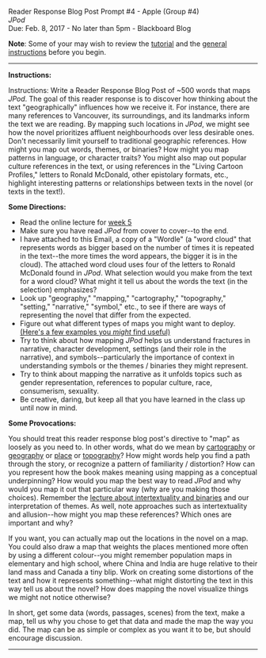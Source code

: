 
Reader Response Blog Post Prompt #4 - Apple (Group #4)  
*JPod*  
Due: Feb. 8, 2017 - No later than 5pm - Blackboard Blog  

**Note**: Some of your may wish to review the [tutorial](http://digitalcultureslab.ca/douglascollege-online1102/winter2017/tutorials/) and the [general instructions](http://digitalcultureslab.ca/douglascollege-online1102/winter2017/reader-response-blog-posts/) before you begin.

---

**Instructions:**

Instructions: Write a Reader Response Blog Post of ~500 words that maps *JPod*. The goal of this reader response is to discover how thinking about the text "geographically" influences how we receive it. For instance, there are many references to Vancouver, its surroundings, and its landmarks inform the text we are reading. By mapping such locations in *JPod*, we might see how the novel prioritizes affluent neighbourhoods over less desirable ones. Don't necessarily limit yourself to traditional geographic references. How might you map out words, themes, or binaries? How might you map patterns in language, or character traits? You might also map out popular culture references in the text, or using references in the "Living Cartoon Profiles," letters to Ronald McDonald, other epistolary formats, etc., highlight interesting patterns or relationships between texts in the novel (or texts in the text!). 

**Some Directions:** 

- Read the online lecture for [week 5](http://digitalcultureslab.ca/douglascollege-online1102/winter2017/lecture-module-5/)
- Make sure you have read *JPod* from cover to cover--to the end. 
- I have attached to this Email, a copy of a "Wordle" (a "word cloud" that represents words as bigger based on the number of times it is repeated in the text--the more times the word appears, the bigger it is in the cloud). The attached word cloud uses four of the letters to Ronald McDonald found in *JPod*. What selection would you make from the text for a word cloud? What might it tell us about the words the text (in the selection) emphasizes?
- Look up "geography," "mapping," "cartography," "topography," "setting," "narrative," "symbol," etc., to see if there are ways of representing the novel that differ from the expected. 
- Figure out what different types of maps you might want to deploy. [(Here's a few examples you *might* find useful)](http://weburbanist.com/2011/05/30/creative-cartography-15-artists-transforming-maps/)
- Try to think about how mapping *JPod* helps us understand fractures in narrative, character development, settings (and their role in the narrative), and symbols--particularly the importance of context in understanding symbols or the themes / binaries they might represent.
- Try to think about mapping the narrative as it unfolds topics such as gender representation, references to popular culture, race, consumerism, sexuality. 
- Be creative, daring, but keep all that you have learned in the class up until now in mind.

**Some Provocations:** 
 
You should treat this reader response blog post's directive to "map" as loosely as you need to. In other words, what do we mean by [cartography](https://en.wikipedia.org/wiki/Cartography) or [geography](https://en.wikipedia.org/wiki/Geography) or [place](https://en.wikipedia.org/wiki/Location_(geography)) or [topography](https://en.wikipedia.org/wiki/Topography)? How might words help you find a path through the story, or recognize a pattern of familiarity / distortion? How can you represent how the book makes meaning using mapping as a conceptual underpinning? How would you map the best way to read *JPod* and why would you map it out that particular way (why are you making those choices). Remember the [lecture about intertextuality and binaries](http://digitalcultureslab.ca/douglascollege-online1102/winter2017/lecture-module-5/) and our interpretation of themes. As well, note approaches such as intertextuality and allusion--how might you map these references? Which ones are important and why? 

 If you want, you can actually map out the locations in the novel on a map. You could also draw a map that weights the places mentioned more often by using a different colour--you might remember population maps in elementary and high school, where China and India are huge relative to their land mass and Canada a tiny blip. Work on creating some distortions of the text and how it represents something--what might distorting the text in this way tell us about the novel? How does mapping the novel visualize things we might not notice otherwise?

In short, get some data (words, passages, scenes) from the text, make a map, tell us why you chose to get that data and made the map the way you did. The map can be as simple or complex as you want it to be, but should encourage discussion.

---